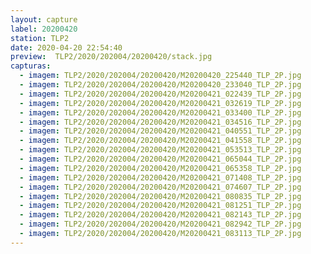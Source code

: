 ```yaml
---
layout: capture
label: 20200420
station: TLP2
date: 2020-04-20 22:54:40
preview:  TLP2/2020/202004/20200420/stack.jpg
capturas:
  - imagem: TLP2/2020/202004/20200420/M20200420_225440_TLP_2P.jpg
  - imagem: TLP2/2020/202004/20200420/M20200420_233040_TLP_2P.jpg
  - imagem: TLP2/2020/202004/20200420/M20200421_022439_TLP_2P.jpg
  - imagem: TLP2/2020/202004/20200420/M20200421_032619_TLP_2P.jpg
  - imagem: TLP2/2020/202004/20200420/M20200421_033400_TLP_2P.jpg
  - imagem: TLP2/2020/202004/20200420/M20200421_034516_TLP_2P.jpg
  - imagem: TLP2/2020/202004/20200420/M20200421_040551_TLP_2P.jpg
  - imagem: TLP2/2020/202004/20200420/M20200421_041558_TLP_2P.jpg
  - imagem: TLP2/2020/202004/20200420/M20200421_053513_TLP_2P.jpg
  - imagem: TLP2/2020/202004/20200420/M20200421_065044_TLP_2P.jpg
  - imagem: TLP2/2020/202004/20200420/M20200421_065358_TLP_2P.jpg
  - imagem: TLP2/2020/202004/20200420/M20200421_071408_TLP_2P.jpg
  - imagem: TLP2/2020/202004/20200420/M20200421_074607_TLP_2P.jpg
  - imagem: TLP2/2020/202004/20200420/M20200421_080835_TLP_2P.jpg
  - imagem: TLP2/2020/202004/20200420/M20200421_081251_TLP_2P.jpg
  - imagem: TLP2/2020/202004/20200420/M20200421_082143_TLP_2P.jpg
  - imagem: TLP2/2020/202004/20200420/M20200421_082942_TLP_2P.jpg
  - imagem: TLP2/2020/202004/20200420/M20200421_083113_TLP_2P.jpg
---
```

